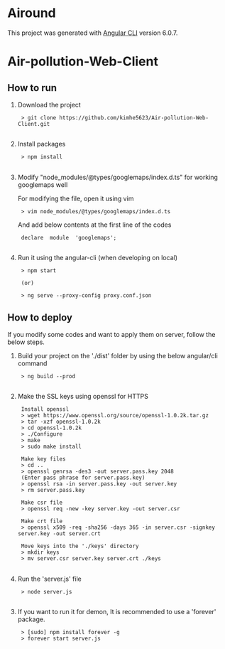 



# Airound

This project was generated with [Angular CLI](https://github.com/angular/angular-cli) version 6.0.7.

# Air-pollution-Web-Client
## How to run
1. Download the project

		> git clone https://github.com/kimhe5623/Air-pollution-Web-Client.git

## 

2. Install packages

		> npm install

## 

3. Modify "node_modules/@types/googlemaps/index.d.ts" for working googlemaps well
	
	For modifying the file, open it using vim
	
		> vim node_modules/@types/googlemaps/index.d.ts

	And add below contents at the first line of the codes
	
		declare  module  'googlemaps';

## 

4. Run it using the angular-cli (when developing on local)

		> npm start
    
		(or)
    
		> ng serve --proxy-config proxy.conf.json



## How to deploy

If you modify some codes and want to apply them on server, follow the below steps.

1. Build your project on the './dist' folder by using the below angular/cli command

		> ng build --prod

##

2. Make the SSL keys using openssl for HTTPS

		Install openssl
		> wget https://www.openssl.org/source/openssl-1.0.2k.tar.gz
		> tar -xzf openssl-1.0.2k
		> cd openssl-1.0.2k
		> ./Configure
		> make
		> sudo make install
		
		Make key files
		> cd ..
		> openssl genrsa -des3 -out server.pass.key 2048
		(Enter pass phrase for server.pass.key)
		> openssl rsa -in server.pass.key -out server.key
		> rm server.pass.key

		Make csr file
		> openssl req -new -key server.key -out server.csr

		Make crt file
		> openssl x509 -req -sha256 -days 365 -in server.csr -signkey server.key -out server.crt

		Move keys into the './keys' directory
		> mkdir keys
		> mv server.csr server.key server.crt ./keys

##
  
4. Run the 'server.js' file

		> node server.js

##

3. If you want to run it for demon, It is recommended to use a 'forever' package.

		> [sudo] npm install forever -g
		> forever start server.js
